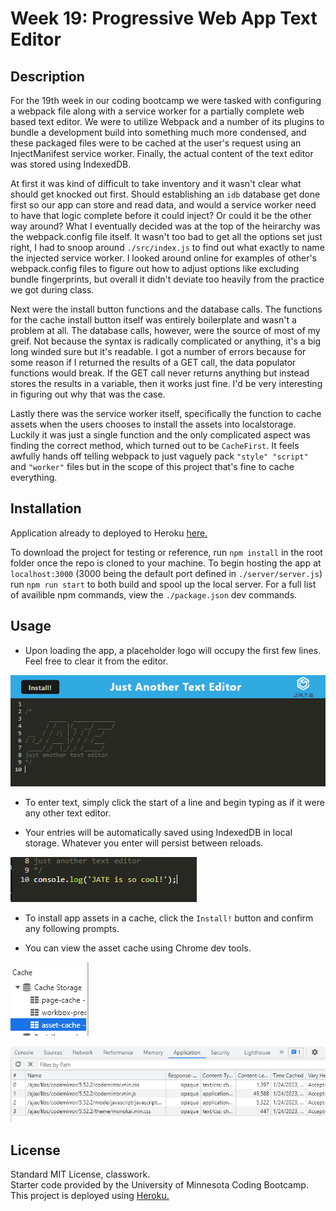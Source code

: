 # Week 19: Progressive Web App Text Editor

## Description

For the 19th week in our coding bootcamp we were tasked with configuring a webpack file along with a service worker for a partially complete web based text editor. We were to utilize Webpack and a number of its plugins to bundle a development build into something much more condensed, and these packaged files were to be cached at the user's request using an InjectManifest service worker. Finally, the actual content of the text editor was stored using IndexedDB.

At first it was kind of difficult to take inventory and it wasn't clear what should get knocked out first. Should establishing an `idb` database get done first so our app can store and read data, and would a service worker need to have that logic complete before it could inject? Or could it be the other way around? What I eventually decided was at the top of the heirarchy was the webpack.config file itself. It wasn't too bad to get all the options set just right, I had to snoop around `./src/index.js` to find out what exactly to name the injected service worker. I looked around online for examples of other's webpack.config files to figure out how to adjust options like excluding bundle fingerprints, but overall it didn't deviate too heavily from the practice we got during class.

Next were the install button functions and the database calls. The functions for the cache install button itself was entirely boilerplate and wasn't a problem at all. The database calls, however, were the source of most of my greif. Not because the syntax is radically complicated or anything, it's a big long winded sure but it's readable. I got a number of errors because for some reason if I returned the results of a GET call, the data populator functions would break. If the GET call never returns anything but instead stores the results in a variable, then it works just fine. I'd be very interesting in figuring out why that was the case.

Lastly there was the service worker itself, specifically the function to cache assets when the users chooses to install the assets into localstorage. Luckily it was just a single function and the only complicated aspect was finding the correct method, which turned out to be `CacheFirst`. It feels awfully hands off telling webpack to just vaguely pack `"style" "script"` and `"worker"` files but in the scope of this project that's fine to cache everything.

## Installation

Application already to deployed to Heroku [here.](https://fathomless-ocean-60654.herokuapp.com/)

To download the project for testing or reference, run `npm install` in the root folder once the repo is cloned to your machine. To begin hosting the app at `localhost:3000` (3000 being the default port defined in `./server/server.js`) run `npm run start` to both build and spool up the local server. For a full list of availible npm commands, view the `./package.json` dev commands.

## Usage

- Upon loading the app, a placeholder logo will occupy the first few lines. Feel free to clear it from the editor.

![landing-page](./project/images/jate-landing-page.PNG)

- To enter text, simply click the start of a line and begin typing as if it were any other text editor.

- Your entries will be automatically saved using IndexedDB in local storage. Whatever you enter will persist between reloads.

![typing](./project/images/jate-type-console.PNG)

- To install app assets in a cache, click the `Install!` button and confirm any following prompts.

- You can view the asset cache using Chrome dev tools.

![installed-caches](./project/images/jate-caches.PNG)

![installed-asset-cache](./project/images/cached-install.PNG)

## License

Standard MIT License, classwork.\
Starter code provided by the University of Minnesota Coding Bootcamp.\
This project is deployed using [Heroku.](https://www.heroku.com/platform)

